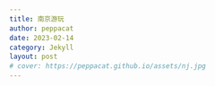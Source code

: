 ```yaml
---
title: 南京游玩
author: peppacat
date: 2023-02-14
category: Jekyll
layout: post
# cover: https://peppacat.github.io/assets/nj.jpg
---
```


<head>
    <style>
        .box {
            display: flex;
            flex-wrap: wrap;
        }

        .imageBox {
            position: relative;
            overflow: hidden;
            margin-bottom: 2%;
            width: 1000px;
        }

        /* 2/3 */
        .imageBox img:nth-child(1):nth-last-child(2),
        .imageBox img:nth-child(2):nth-last-child(1),
        .imageBox img:nth-child(1):nth-last-child(3),
        .imageBox img:nth-child(2):nth-last-child(2),
        .imageBox img:nth-child(3):nth-last-child(1) {
            width: 32%;
        }

        /* 4 */
        .imageBox img:nth-child(1):nth-last-child(4),
        .imageBox img:nth-child(2):nth-last-child(3),
        .imageBox img:nth-child(3):nth-last-child(2),
        .imageBox img:nth-child(4):nth-last-child(1) {
            width: 49%;
        }

        /*  5张以上图片  */
        .imageBox img:nth-child(1):nth-last-child(n + 5),
        .imageBox img:nth-child(1):nth-last-child(n + 5)~img {
            width: 32%;
        }
    </style>
</head>

# 地图

  <div class="box">
      <div class="imageBox">
          <img src="/assets/nanjing/nj.jpg">
      </div>
  </div>

# 时间
* 两天:2023-02-18至2023-02-19

# 行李

<div class="table-wrapper" markdown="block">

  |名称|说明|出门确认|其他|
  |:-:|:-:|:-:|:-:|
  |手机||||
  |钱包|身份证,银行卡,现金|||
  |钥匙||||
  |背包|迪卡侬户外旅行款|||
  |电脑|轻巧办公|||
  |现金|1000备用|||
  |充电宝|2W毫安|||
  |充电线|apple和安卓|||
  |遮阳帽||||
  |羽绒服|防风保暖|||
  |雨伞|轻便旅行款|||
  |水杯|轻便防漏运动款|||

  </div>

# 行程
<div class="table-wrapper" markdown="block">

  |日期|上午|下午|晚上|吃饭|住宿|费用|说明|
  |:-:|:-:|:-:|:-:|:-:|:-:|:-:|:-:|
  |2.18|总统府|玄武湖|夫子庙看花灯,夜游秦淮河|中山东路新街口|布丁酒店(南京珠江路东南大学店)|总统府35,夫子庙50,玄武湖免费,秦淮河船票100|古迹文化|
  |2.19|中山陵|南湖路|老门东|南湖路,老门东|无|中山陵免费,老门东免费|美食(鸭血粉丝汤,盐水鸭,糕点,茶颜悦色|

  </div>

# 小记
## 总统府


  <div class="box">
      <div class="imageBox">
          <img src="\assets\nanjing\ztf\20230311134044.jpg" />
          <img src="\assets\nanjing\ztf\2023031113404418.jpg" />
          <img src="\assets\nanjing\ztf\2023031113404419.jpg" />
      </div>
  </div>


## 中山陵

  <div class="box">
      <div class="imageBox">
          <img src="\assets\nanjing\zsl\2023031113404411.jpg" />
          <img src="\assets\nanjing\zsl\2023031113404412.jpg" />
          <img src="\assets\nanjing\zsl\2023031113404413.jpg" />
          <img src="\assets\nanjing\zsl\2023031113404414.jpg" />
          <img src="\assets\nanjing\zsl\2023031113404415.jpg" />
          <img src="\assets\nanjing\zsl\2023031113404437.jpg" />
          <img src="\assets\nanjing\zsl\2023031113404438.jpg" />
      </div>
  </div>


## 玄武湖

  <div class="box">
      <div class="imageBox">
          <img src="\assets\nanjing\xwh\202303111340442.jpg" />
          <img src="\assets\nanjing\xwh\202303111340444.jpg" />
          <img src="\assets\nanjing\xwh\202303111340445.jpg" />
          <img src="\assets\nanjing\xwh\202303111340446.jpg" />
          <img src="\assets\nanjing\xwh\202303111340449.jpg" />
          <img src="\assets\nanjing\xwh\2023031113404422.jpg" />
      </div>
  </div>


## 夫子庙

  <div class="box">
      <div class="imageBox">
          <img src="\assets\nanjing\fzm\202303111340447.jpg" />
          <img src="\assets\nanjing\fzm\2023031113404410.jpg" />
          <img src="\assets\nanjing\fzm\2023031113404423.jpg" />
          <img src="\assets\nanjing\fzm\2023031113404424.jpg" />
          <img src="\assets\nanjing\fzm\2023031113404425.jpg" />
          <img src="\assets\nanjing\fzm\2023031113404427.jpg" />
          <img src="\assets\nanjing\fzm\2023031113404428.jpg" />
          <img src="\assets\nanjing\fzm\2023031113404430.jpg" />
          <img src="\assets\nanjing\fzm\2023031113404431.jpg" />
          <img src="\assets\nanjing\fzm\2023031113404433.jpg" />
  </div>
  

## 老门东

  <div class="box">
      <div class="imageBox">
          <img src="\assets\nanjing\lmd\2023031113404416.jpg" />
          <img src="\assets\nanjing\lmd\2023031113404417.jpg" />
          <img src="\assets\nanjing\lmd\2023031113404440.jpg" />
          <img src="\assets\nanjing\lmd\2023031113404442.jpg" />
  </div>


## 美食

  <div class="box">
      <div class="imageBox">
          <img src="\assets\nanjing\ms\202303111340441.jpg" />
          <img src="\assets\nanjing\ms\2023031113404421.jpg" />
          <img src="\assets\nanjing\ms\2023031113404434.jpg" />
          <img src="\assets\nanjing\ms\2023031113404435.jpg" />
          <img src="\assets\nanjing\ms\2023031113404439.jpg" />
  </div>
